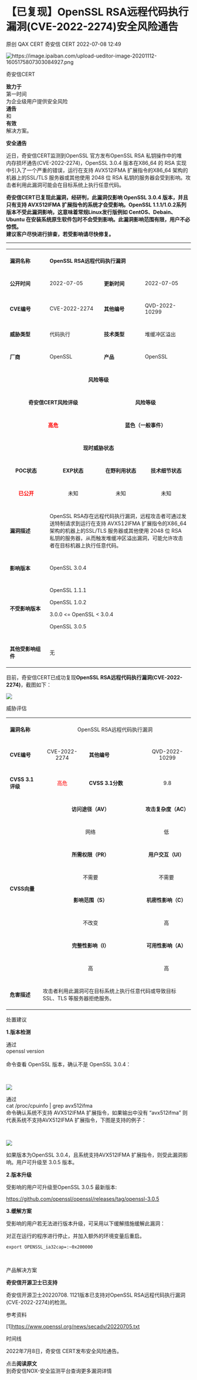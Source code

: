 #  【已复现】OpenSSL RSA远程代码执行漏洞(CVE-2022-2274)安全风险通告   
原创 QAX CERT  奇安信 CERT   2022-07-08 12:49  
  
![](https://mmbiz.qpic.cn/mmbiz_png/EkibxOB3fs4icrhoWdKnhTgicSjB9pXdeZwDibNIBAEMegibEdG1vrjOibsq887TUz3ztMkM6Qvibic7r26sqbUIbicOMYg/640?wx_fmt=png "https://image.ipaiban.com/upload-ueditor-image-20201112-1605175807303084927.png")  
  
奇安信CERT  
  
**致力于**  
第一时间  
为企业级用户提供安全风险  
**通告**  
和  
**有效**  
解决方案。  
  
  
**安全通告**  
  
  
  
近日，奇安信CERT监测到OpenSSL 官方发布OpenSSL RSA 私钥操作中的堆  
内存损坏通告(CVE-2022-2274)，OpenSSL 3.0.4 版本在X86_64 的 RSA 实现中引入了一个严重的错误，运行在支持 AVX512IFMA 扩展指令的X86_64 架构的机器上的SSL/TLS 服务器或其他使用 2048 位 RSA 私钥的服务器会受到影响。攻击者利用此漏洞可能会在目标系统上执行任意代码。  
  
  
**奇安信CERT已复现此漏洞，经研判，此漏洞仅影响 OpenSSL 3.0.4 版本，并且只有支持 AVX512IFMA 扩展指令的系统才会受影响。OpenSSL 1.1.1/1.0.2系列版本不受此漏洞影响，这意味着常规Linux发行版例如 CentOS、Debain、Ubuntu 在安装系统原生软件包时不会受到影响。此漏洞影响范围有限，用户不必惊慌。**  
**建议客户尽快进行排查，若受影响请尽快修复。**  
  
****  
<table><tbody><tr><td style="word-break: break-all;padding: 5px 10px;border-color: rgb(221, 221, 221);" width="57"><p><strong><span style="font-size: 14px;">漏洞名称</span></strong></p></td><td colspan="3" style="word-break: break-all;padding: 5px 10px;border-color: rgb(221, 221, 221);"><p><strong><span style="font-size: 14px;">OpenSSL RSA远程代码执行漏洞</span></strong></p></td></tr><tr><td style="padding: 5px 10px;border-color: rgb(221, 221, 221);" width="78"><p><strong><span style="font-size: 14px;">公开时间</span></strong></p></td><td style="padding: 5px 10px;border-color: rgb(221, 221, 221);" width="162"><p><span style="font-size: 14px;">2022-07-05</span></p></td><td style="word-break: break-all;padding: 5px 10px;border-color: rgb(221, 221, 221);" width="131"><p><strong><span style="font-size: 14px;">更新时间</span></strong></p></td><td style="padding: 5px 10px;border-color: rgb(221, 221, 221);" width="143"><p><span style="font-size: 14px;">2022-07-05</span></p></td></tr><tr><td style="padding: 5px 10px;border-color: rgb(221, 221, 221);" width="96"><p><strong><span style="font-size: 14px;">CVE编号</span></strong></p></td><td style="padding: 5px 10px;border-color: rgb(221, 221, 221);" width="171"><p><span style="font-size: 14px;">CVE-2022-2274</span></p></td><td style="padding: 5px 10px;border-color: rgb(221, 221, 221);" width="140"><p><strong><span style="font-size: 14px;">其他编号</span></strong></p></td><td style="padding: 5px 10px;border-color: rgb(221, 221, 221);" width="149"><p><span style="font-size: 14px;">QVD-2022-10299</span></p></td></tr><tr><td style="padding: 5px 10px;border-color: rgb(221, 221, 221);" width="107"><p><strong><span style="font-size: 14px;">威胁类型</span></strong></p></td><td style="padding: 5px 10px;border-color: rgb(221, 221, 221);" width="169"><p><span style="font-size: 14px;">代码执行</span></p></td><td style="padding: 5px 10px;border-color: rgb(221, 221, 221);" width="143"><p><strong><span style="font-size: 14px;">技术类型</span></strong></p></td><td style="padding: 5px 10px;border-color: rgb(221, 221, 221);" width="150"><p><span style="font-size: 14px;">堆缓冲区溢出</span></p></td></tr><tr><td style="padding: 5px 10px;border-color: rgb(221, 221, 221);" width="114"><p><strong><span style="font-size: 14px;">厂商</span></strong></p></td><td style="padding: 5px 10px;border-color: rgb(221, 221, 221);" width="166"><p><span style="font-size: 14px;">OpenSSL</span></p></td><td style="padding: 5px 10px;border-color: rgb(221, 221, 221);" width="143"><p><strong><span style="font-size: 14px;">产品</span></strong></p></td><td style="padding: 5px 10px;border-color: rgb(221, 221, 221);" width="149"><p><span style="font-size: 14px;">OpenSSL</span></p></td></tr><tr><td colspan="4" align="center" valign="middle" style="word-break: break-all;padding: 5px 10px;border-color: rgb(221, 221, 221);"><p><strong><span style="font-size: 14px;">风险等级</span></strong></p></td></tr><tr><td colspan="2" align="center" valign="middle" style="padding: 5px 10px;border-color: rgb(221, 221, 221);"><p><strong><span style="font-size: 14px;">奇安信CERT风险评级</span></strong></p></td><td colspan="2" align="center" valign="middle" style="padding: 5px 10px;border-color: rgb(221, 221, 221);"><p><strong><span style="font-size: 14px;">风险等级</span></strong></p></td></tr><tr><td colspan="2" align="center" valign="middle" style="padding: 5px 10px;border-color: rgb(221, 221, 221);"><p><span style="color: rgb(255, 0, 0);"><strong><span style="color: rgb(255, 0, 0);font-size: 14px;">高危</span></strong></span></p></td><td colspan="2" align="center" valign="middle" style="padding: 5px 10px;border-color: rgb(221, 221, 221);"><p><strong><span style="font-size: 14px;">蓝色（一般事件）</span></strong></p></td></tr><tr><td colspan="4" align="center" valign="middle" style="padding: 5px 10px;border-color: rgb(221, 221, 221);"><p><strong><span style="font-size: 14px;">现时威胁状态</span></strong></p></td></tr><tr><td align="center" valign="middle" style="padding: 5px 10px;border-color: rgb(221, 221, 221);" width="119"><p><strong><span style="font-size: 14px;">POC状态</span></strong></p></td><td align="center" valign="middle" style="padding: 5px 10px;border-color: rgb(221, 221, 221);" width="165"><p><strong><span style="font-size: 14px;">EXP状态</span></strong></p></td><td align="center" valign="middle" style="padding: 5px 10px;border-color: rgb(221, 221, 221);" width="142"><p><strong><span style="font-size: 14px;">在野利用状态</span></strong></p></td><td align="center" valign="middle" style="padding: 5px 10px;border-color: rgb(221, 221, 221);" width="148"><p><strong><span style="font-size: 14px;">技术细节状态</span></strong></p></td></tr><tr><td align="center" valign="middle" style="word-break: break-all;padding: 5px 10px;border-color: rgb(221, 221, 221);" width="122"><p><span style="color: rgb(255, 0, 0);"><strong><span style="color: rgb(255, 0, 0);font-size: 14px;">已公开</span></strong></span></p></td><td align="center" valign="middle" style="word-break: break-all;padding: 5px 10px;border-color: rgb(221, 221, 221);" width="164"><p><span style="font-size: 14px;">未知</span></p></td><td align="center" valign="middle" style="padding: 5px 10px;border-color: rgb(221, 221, 221);" width="141"><p><span style="font-size: 14px;">未知</span></p></td><td align="center" valign="middle" style="padding: 5px 10px;border-color: rgb(221, 221, 221);" width="147"><p><span style="font-size: 14px;">未知</span></p></td></tr><tr><td style="word-break: break-all;padding: 5px 10px;border-color: rgb(221, 221, 221);" width="124"><p><strong><span style="font-size: 14px;">漏洞描述</span></strong></p></td><td colspan="3" style="padding: 5px 10px;border-color: rgb(221, 221, 221);"><p><span style="font-size: 14px;">OpenSSL RSA存在远程代码执行漏洞，远程攻击者可通过发送特制请求到运行在支持 AVX512IFMA 扩展指令的X86_64 架构的机器上的SSL/TLS 服务器或其他使用 2048 位 RSA 私钥的服务器，从而触发堆缓冲区溢出漏洞，可能允许攻击者在目标机器上执行任意代码。</span></p></td></tr><tr><td style="padding: 5px 10px;border-color: rgb(221, 221, 221);" width="125"><p><strong><span style="font-size: 14px;">影响版本</span></strong></p></td><td colspan="3" style="padding: 5px 10px;border-color: rgb(221, 221, 221);"><p><span style="font-size: 14px;">OpenSSL 3.0.4</span></p></td></tr><tr><td style="padding: 5px 10px;border-color: rgb(221, 221, 221);" width="126"><p><strong><span style="font-size: 14px;">不受影响版本</span></strong></p></td><td colspan="3" style="padding: 5px 10px;border-color: rgb(221, 221, 221);"><p><span style="font-size: 14px;">OpenSSL 1.1.1</span></p><p><span style="font-size: 14px;">OpenSSL 1.0.2</span></p><p><span style="font-size: 14px;">3.0.0 &lt;= OpenSSL &lt; 3.0.4</span></p><p><span style="font-size: 14px;">OpenSSL 3.0.5</span></p></td></tr><tr><td style="padding: 5px 10px;border-color: rgb(221, 221, 221);" width="127"><p><strong><span style="font-size: 14px;">其他受影响组件</span></strong></p></td><td colspan="3" style="padding: 5px 10px;border-color: rgb(221, 221, 221);"><p><span style="font-size: 14px;">无</span></p></td></tr></tbody></table>  
  
目前，奇安信CERT已成功复现**OpenSSL RSA远程代码执行漏洞(CVE-2022-2274)**，截图如下：  
  
  
![](https://mmbiz.qpic.cn/mmbiz_png/EkibxOB3fs4ibhyXibum7SicFVX0C9DicQdzDRlJTxSGqq9iaofJg0GC9LEG0tjwBKWLgK6O2CQEzQa8blt6hiaeGw8uw/640?wx_fmt=png "")  
  
  
威胁评估  
  
<table><tbody><tr><td style="word-break: break-all;padding: 5px 10px;" width="70"><p><strong><span style="font-size: 14px;">漏洞名称</span></strong></p></td><td colspan="4" align="center" valign="middle" style="padding: 5px 10px;" width="465"><p><span style="font-size: 14px;">OpenSSL RSA远程代码执行漏洞</span></p></td></tr><tr><td style="padding: 5px 10px;" width="70"><p><strong><span style="font-size: 14px;">CVE编号</span></strong></p></td><td align="center" valign="middle" style="padding: 5px 10px;" width="106"><p><span style="font-size: 14px;">CVE-2022-2274</span></p></td><td colspan="2" style="word-break: break-all;padding: 5px 10px;" width="209"><p><strong><span style="font-size: 14px;">其他编号</span></strong></p></td><td align="center" valign="middle" style="padding: 5px 10px;" width="108"><p><span style="font-size: 14px;">QVD-2022-10299</span></p></td></tr><tr><td style="padding: 5px 10px;" width="70"><p><strong><span style="font-size: 14px;">CVSS 3.1评级</span></strong></p></td><td align="center" valign="middle" style="padding: 5px 10px;word-break: break-all;" width="106"><p><span style="font-size: 14px;color: rgb(255, 0, 0);">高危</span></p></td><td colspan="2" style="padding: 5px 10px;" width="209"><p><strong><span style="font-size: 14px;">CVSS 3.1分数</span></strong></p></td><td align="center" valign="middle" style="padding: 5px 10px;" width="108"><p><span style="font-size: 14px;">9.8</span></p></td></tr><tr><td rowspan="8" style="padding: 5px 10px;" width="70"><p><strong><span style="font-size: 14px;">CVSS向量</span></strong></p></td><td colspan="2" align="center" valign="middle" style="word-break: break-all;padding: 5px 10px;" width="331"><p><strong><span style="font-size: 14px;">访问途径（AV）</span></strong></p></td><td colspan="2" align="center" valign="middle" style="padding: 5px 10px;"><p><strong><span style="font-size: 14px;">攻击复杂度（AC）</span></strong></p></td></tr><tr><td colspan="2" align="center" valign="middle" style="padding: 5px 10px;" width="319"><p><span style="font-size: 14px;">网络</span></p></td><td colspan="2" align="center" valign="middle" style="padding: 5px 10px;" width="113"><p><span style="font-size: 14px;">低</span></p></td></tr><tr><td colspan="2" align="center" valign="middle" style="word-break: break-all;padding: 5px 10px;" width="319"><p><strong><span style="font-size: 14px;">所需权限（PR）</span></strong></p></td><td colspan="2" align="center" valign="middle" style="padding: 5px 10px;" width="113"><p><strong><span style="font-size: 14px;">用户交互（UI）</span></strong></p></td></tr><tr><td colspan="2" align="center" valign="middle" style="padding: 5px 10px;" width="319"><p><span style="font-size: 14px;">不需要</span></p></td><td colspan="2" align="center" valign="middle" style="padding: 5px 10px;" width="113"><p><span style="font-size: 14px;">不需要</span></p></td></tr><tr><td colspan="2" align="center" valign="middle" style="word-break: break-all;padding: 5px 10px;" width="319"><p><strong><span style="font-size: 14px;">影响范围（S）</span></strong></p></td><td colspan="2" align="center" valign="middle" style="padding: 5px 10px;" width="113"><p><strong><span style="font-size: 14px;">机密性影响（C）</span></strong></p></td></tr><tr><td colspan="2" align="center" valign="middle" style="padding: 5px 10px;" width="319"><p><span style="font-size: 14px;">不改变</span></p></td><td colspan="2" align="center" valign="middle" style="padding: 5px 10px;" width="113"><p draggable="true"><span style="font-size: 14px;">高</span></p></td></tr><tr><td colspan="2" align="center" valign="middle" style="word-break: break-all;padding: 5px 10px;" width="319"><p><strong><span style="font-size: 14px;">完整性影响（I）</span></strong></p></td><td colspan="2" align="center" valign="middle" style="padding: 5px 10px;" width="113"><p><strong><span style="font-size: 14px;">可用性影响（A）</span></strong></p></td></tr><tr><td colspan="2" align="center" valign="middle" style="padding: 5px 10px;" width="319"><p><span style="font-size: 14px;">高</span></p></td><td colspan="2" align="center" valign="middle" style="padding: 5px 10px;" width="113"><p><span style="font-size: 14px;">高</span></p></td></tr><tr><td style="padding: 5px 10px;" width="70"><p><strong><span style="font-size: 14px;">危害描述</span></strong></p></td><td colspan="4" style="padding: 5px 10px;" width="465"><p><span style="font-size: 14px;">攻击者利用此漏洞可在目标系统上执行任意代码或导致目标SSL、TLS 等服务器拒绝服务。</span></p></td></tr></tbody></table>  
  
  
处置建议  
  
**1.版本检测**  
  
通过   
openssl version  
   
命令查看 OpenSSL 版本，确认不是 OpenSSL 3.0.4：  
  
   
  
![](https://mmbiz.qpic.cn/mmbiz_png/EkibxOB3fs4ibhyXibum7SicFVX0C9DicQdzDhGic7kasM8dZyiafrogI2gDfib3w2iaYTU2D2ZgX0ibgZ51HD2QFDyycNqQ/640?wx_fmt=png "")  
  
  
通过   
cat /proc/cpuinfo | grep avx512ifma  
 命令确认系统不支持 AVX512IFMA 扩展指令，如果输出中没有 “avx512ifma” 则代表系统不支持AVX512IFMA 扩展指令，下图是支持的例子：  
  
   
  
![](https://mmbiz.qpic.cn/mmbiz_png/EkibxOB3fs4ibhyXibum7SicFVX0C9DicQdzD4dWVx3mdyGibKwoTYFM2P8icnXLwACViaTiasunNLriaHKTXQSG4SULKsOw/640?wx_fmt=png "")  
  
  
如果版本为OpenSSL 3.0.4，且系统支持AVX512IFMA 扩展指令，则受此漏洞影响。用户可升级至 3.0.5 版本。  
  
  
**2.版本升级**  
  
受影响的用户可升级至OpenSSL 3.0.5 最新版本:  
  
https://github.com/openssl/openssl/releases/tag/openssl-3.0.5  
  
  
**3.缓解方案**  
  
受影响的用户若无法进行版本升级，可采用以下缓解措施缓解此漏洞：  
  
对正在运行的程序进行停止，并加入额外的环境变量后重启。  
```
export OPENSSL_ia32cap=:~0x200000
```  
  
   
  
产品解决方案  
  
**奇安信开源卫士已支持**  
  
奇安信开源卫士20220708. 1121版本已支持对OpenSSL RSA远程代码执行漏洞(CVE-2022-2274)的检测。  
  
  
参考资料  
  
[1]https://www.openssl.org/news/secadv/20220705.txt  
  
  
时间线  
  
2022年7月8日，奇安信 CERT发布安全风险通告。  
  
  
点击**阅读原文**  
到奇安信NOX-安全监测平台查询更多漏洞详情  
